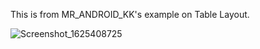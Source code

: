 This is from MR_ANDROID_KK's example on Table Layout.

![Screenshot_1625408725](https://user-images.githubusercontent.com/65780208/124389158-8fac3480-dd03-11eb-84bf-46509cfc107a.png)
